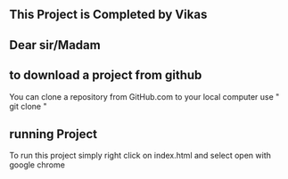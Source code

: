 ## This Project is Completed by Vikas ##

## Dear sir/Madam ##

## to download a project from github ##

You can clone a repository from GitHub.com to your local computer
use " git clone "

## running Project ##

To run this project simply right click on index.html and select open with google chrome